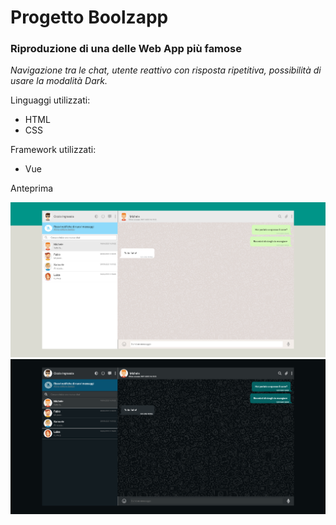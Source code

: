 <h1>Progetto Boolzapp</h1>
<h3>Riproduzione di una delle Web App più famose</h3>
<p><em>Navigazione tra le chat, utente reattivo con risposta ripetitiva, possibilità di usare la modalità Dark.</em></p>

Linguaggi utilizzati:

<p>
<ul>
<li>HTML</li>
<li>CSS</li>
</ul>
</p>

Framework utilizzati:

<p>
<ul>
<li>Vue</li>
</ul>
</p>

Anteprima

<img src="OLD/img/Boollzapp Chiaro.png">
<img src="OLD/img/Boolzap Scuro.png">
